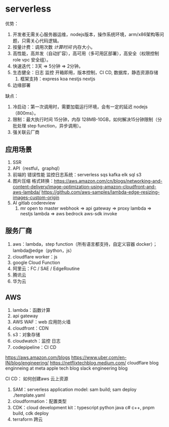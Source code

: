 # serverless

优势：

1. 开发者无需关心服务器运维，nodejs版本，操作系统环境，arm/x86架构等问题，只需关心代码逻辑。
2. 按量计费：调用次数 *计算时间* 内存大小。
3. 高性能，高并发（自动扩容），高可用（多可用区部署），高安全（权限控制 role vpc 安全组）。
4. 快速迭代：3天 => 5分钟 => 2分钟。
5. 生态健全：日志 监控 开箱即用，版本控制，CI CD, 数据库，静态资源存储
   1. 框架支持：express koa nestjs nextjs
6. 边缘部署

缺点：

1. 冷启动：第一次调用时，需要加载运行环境，会有一定的延迟 nodejs（800ms）。
2. 限制：最大执行时间 15分钟，内存 128MB-10GB，如何解决15分钟限制（分批处理 step function，异步调用）。
3. 强关联云厂商

## 应用场景

1. SSR
2. API（restful，graphql）
3. 前端的 错误性能 监控日志系统：serverless sqs kafka elk sql s3
4. 图片压缩 格式转换：<https://aws.amazon.com/cn/blogs/networking-and-content-delivery/image-optimization-using-amazon-cloudfront-and-aws-lambda/>
<https://github.com/aws-samples/lambda-edge-resizing-images-custom-origin>
5. AI gitlab codereview
   1. mr open to master webhook => api gateway => proxy lambda => nestjs lambda => aws bedrock
                                          aws-sdk invoke

## 服务厂商

1. aws：lambda，step function（所有语言都支持，自定义容器 docker）；lambda@edge（python，js）
2. cloudflare worker：js
3. google Cloud Function
4. 阿里云：FC / SAE / EdgeRoutine
5. 腾讯云
6. 华为云

## AWS

1. lambda：函数计算
2. api gateway
3. AWS WAF：web 应用防火墙
4. cloudfront：CDN
5. s3：对象存储
6. cloudwatch：监控 日志
7. codepipeline：CI CD

<https://aws.amazon.com/blogs>
<https://www.uber.com/en-IN/blog/engineering/>
<https://netflixtechblog.medium.com/>
cloudflare blog
enginneing at meta
apple tech blog
slack engineering blog

CI CD：
如何创建aws 云上资源

1. SAM：serverless application model: sam build; sam deploy  ./template.yaml
2. cloudformation：配置类型
3. CDK：cloud development kit：typescript python java c# c++, pnpm build, cdk deploy
4. terraform 跨云
